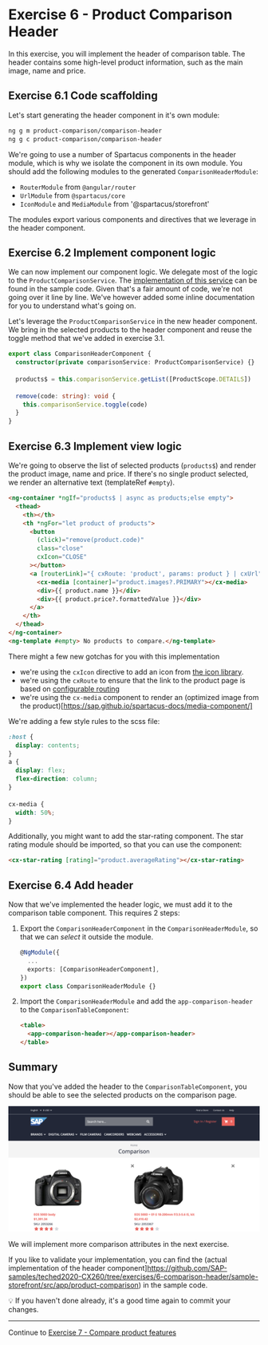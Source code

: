 # Exercise 6 - Product Comparison Header

In this exercise, you will implement the header of comparison table. The header contains some
high-level product information, such as the main image, name and price.

## Exercise 6.1 Code scaffolding

Let's start generating the header component in it's own module:

```sh
ng g m product-comparison/comparison-header
ng g c product-comparison/comparison-header
```

We're going to use a number of Spartacus components in the header module, which is why we isolate the component in its own module. You should add the following modules to the generated `ComparisonHeaderModule`:

- `RouterModule` from `@angular/router`
- `UrlModule` from `@spartacus/core`
- `IconModule` and `MediaModule` from '@spartacus/storefront'

The modules export various components and directives that we leverage in the header component.

## Exercise 6.2 Implement component logic

We can now implement our component logic. We delegate most of the logic to the `ProductComparisonService`. The [implementation of this service](https://github.com/SAP-samples/teched2020-CX260/blob/exercises/6-comparison-header/sample-storefront/src/app/product-comparison/product-comparison.service.ts) can be found in the sample code. Given that's a fair amount of code, we're not going over it line by line. We've however added some inline documentation for you to understand what's going on.

Let's leverage the `ProductComparisonService` in the new header component. We bring in the selected products to the header component and reuse the toggle method that we've added in exercise 3.1.

```ts
export class ComparisonHeaderComponent {
  constructor(private comparisonService: ProductComparisonService) {}

  products$ = this.comparisonService.getList([ProductScope.DETAILS])

  remove(code: string): void {
    this.comparisonService.toggle(code)
  }
}
```

## Exercise 6.3 Implement view logic

We're going to observe the list of selected products (`products$`) and render the product image, name and price. If there's no single product selected, we render an alternative text (templateRef `#empty`).

```html
<ng-container *ngIf="products$ | async as products;else empty">
  <thead>
    <th></th>
    <th *ngFor="let product of products">
      <button
        (click)="remove(product.code)"
        class="close"
        cxIcon="CLOSE"
      ></button>
      <a [routerLink]="{ cxRoute: 'product', params: product } | cxUrl">
        <cx-media [container]="product.images?.PRIMARY"></cx-media>
        <div>{{ product.name }}</div>
        <div>{{ product.price?.formattedValue }}</div>
      </a>
    </th>
  </thead>
</ng-container>
<ng-template #empty> No products to compare.</ng-template>
```

There might a few new gotchas for you with this implementation

- we're using the `cxIcon` directive to add an icon from [the icon library](https://sap.github.io/spartacus-docs/icon-library/).
- we're using the `cxRoute` to ensure that the link to the product page is based on [configurable routing](https://sap.github.io/spartacus-docs/configurable-routing/)
- we're using the `cx-media` component to render an (optimized image from the product)[https://sap.github.io/spartacus-docs/media-component/]

We're adding a few style rules to the scss file:

```scss
:host {
  display: contents;
}
a {
  display: flex;
  flex-direction: column;
}

cx-media {
  width: 50%;
}
```

Additionally, you might want to add the star-rating component. The star rating module should be imported, so that you can use the component:

```html
<cx-star-rating [rating]="product.averageRating"></cx-star-rating>
```

## Exercise 6.4 Add header

Now that we've implemented the header logic, we must add it to the comparison table component. This requires 2 steps:

1. Export the `ComparisonHeaderComponent` in the `ComparisonHeaderModule`, so that we can _select_ it outside the module.

   ```ts
   @NgModule({
     ...
     exports: [ComparisonHeaderComponent],
   })
   export class ComparisonHeaderModule {}
   ```

2. Import the `ComparisonHeaderModule` and add the `app-comparison-header` to the `ComparisonTableComponent`:

   ```html
   <table>
     <app-comparison-header></app-comparison-header>
   </table>
   ```

## Summary

Now that you've added the header to the `ComparisonTableComponent`, you should be able to see the selected products on the comparison page.

![](./images/comparison-header.png)

We will implement more comparison attributes in the next exercise.

If you like to validate your implementation, you can find the (actual implementation of the header component]https://github.com/SAP-samples/teched2020-CX260/tree/exercises/6-comparison-header/sample-storefront/src/app/product-comparison) in the sample code.

💡 If you haven't done already, it's a good time again to commit your changes.

---

Continue to [Exercise 7 - Compare product features](../exercise-7/README.md)
